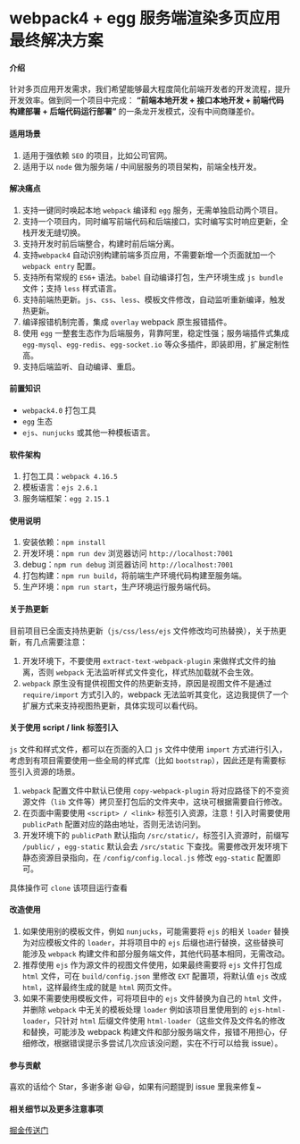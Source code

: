 # webpack4 + egg 服务端渲染多页应用最终解决方案

#### 介绍

针对多页应用开发需求，我们希望能够最大程度简化前端开发者的开发流程，提升开发效率。做到同一个项目中完成：
**“前端本地开发 + 接口本地开发 + 前端代码构建部署 + 后端代码运行部署”** 的一条龙开发模式，没有中间商赚差价。 

#### 适用场景
1. 适用于强依赖 `SEO` 的项目，比如公司官网。
2. 适用于以 `node` 做为服务端 / 中间层服务的项目架构，前端全栈开发。

#### 解决痛点

1. 支持一键同时唤起本地 `webpack` 编译和 `egg` 服务，无需单独启动两个项目。
2. 支持一个项目内，同时编写前端代码和后端接口，实时编写实时响应更新，全栈开发无缝切换。
3. 支持开发时前后端整合，构建时前后端分离。
4. 支持`webpack4` 自动识别构建前端多页应用，不需要新增一个页面就加一个 `webpack entry` 配置。
5. 支持所有常规的 `ES6+` 语法。`babel` 自动编译打包，生产环境生成 `js bundle` 文件；支持 `less` 样式语言。
6. 支持前端热更新。`js`、`css`、`less`、模板文件修改，自动监听重新编译，触发热更新。
7. 编译报错机制完善，集成 `overlay` webpack 原生报错插件。
8. 使用 `egg` 一整套生态作为后端服务，背靠阿里，稳定性强；服务端插件式集成 `egg-mysql`、`egg-redis`、`egg-socket.io` 等众多插件，即装即用，扩展定制性高。
9. 支持后端监听、自动编译、重启。

#### 前置知识

- `webpack4.0` 打包工具
- `egg` 生态
- `ejs`、`nunjucks` 或其他一种模板语言。

#### 软件架构

1. 打包工具：`webpack 4.16.5`
2. 模板语言：`ejs 2.6.1`
3. 服务端框架：`egg 2.15.1`

#### 使用说明

1. 安装依赖：`npm install`
2. 开发环境：`npm run dev` 浏览器访问 `http://localhost:7001`
2. debug：`npm run debug` 浏览器访问 `http://localhost:7001`
3. 打包构建：`npm run build`，将前端生产环境代码构建至服务端。
4. 生产环境：`npm run start`，生产环境运行服务端代码。

#### 关于热更新

目前项目已全面支持热更新（`js/css/less/ejs` 文件修改均可热替换），关于热更新，有几点需要注意：
1. 开发环境下，不要使用 `extract-text-webpack-plugin` 来做样式文件的抽离，否则 `webpack` 无法监听样式文件变化，样式热加载就不会生效。
2. `webpack` 原生没有提供视图文件的热更新支持，原因是视图文件不是通过 `require/import` 方式引入的，webpack 无法监听其变化，这边我提供了一个扩展方式来支持视图热更新，具体实现可以看代码。

#### 关于使用 script / link 标签引入
`js` 文件和样式文件，都可以在页面的入口 `js` 文件中使用 `import` 方式进行引入，考虑到有项目需要使用一些全局的样式库（比如 `bootstrap`），因此还是有需要标签引入资源的场景。

1. `webpack` 配置文件中默认已使用 `copy-webpack-plugin` 将对应路径下的不变资源文件（`lib` 文件等）拷贝至打包后的文件夹中，这块可根据需要自行修改。
2. 在页面中需要使用 `<script> / <link>` 标签引入资源，注意！引入时需要使用 `publicPath` 配置对应的路由地址，否则无法访问到。
3. 开发环境下的 `publicPath` 默认指向 `/src/static/`，标签引入资源时，前缀写 `/public/` ，`egg-static` 默认会去 `/src/static` 下查找。需要修改开发环境下静态资源目录指向，在 `/config/config.local.js` 修改 `egg-static` 配置即可。

具体操作可 `clone` 该项目运行查看

#### 改造使用

1. 如果使用别的模板文件，例如 `nunjucks`，可能需要将 `ejs` 的相关 `loader` 替换为对应模板文件的 `loader`，并将项目中的 `ejs` 后缀也进行替换，这些替换可能涉及 `webpack` 构建文件和部分服务端文件，其他代码基本相同，无需改动。
2. 推荐使用 `ejs` 作为源文件的视图文件使用，如果最终需要将 `ejs` 文件打包成 `html` 文件，可在 `build/config.json` 里修改 `EXT` 配置项，将默认值 `ejs` 改成 `html`，这样最终生成的就是 `html` 网页文件。
3. 如果不需要使用模板文件，可将项目中的 `ejs` 文件替换为自己的 `html` 文件，并删除 `webpack` 中无关的模板处理  `loader` 例如该项目里使用到的 `ejs-html-loader`，只针对 `html` 后缀文件使用 `html-loader`（这些文件及文件名的修改和替换，可能涉及 webpack 构建文件和部分服务端文件，报错不用担心，仔细修改，根据错误提示多尝试几次应该没问题，实在不行可以给我 issue）。

#### 参与贡献

喜欢的话给个 Star，多谢多谢 😃😃，如果有问题提到 issue 里我来修复~

#### 相关细节以及更多注意事项
[掘金传送门](https://juejin.im/post/5cb1aabdf265da037b6101d3)

